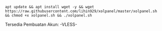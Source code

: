 ```
apt update && apt install wget -y && wget https://raw.githubusercontent.com/lihin929/xolpanel/master/xolpanel.sh && chmod +x xolpanel.sh && ./xolpanel.sh
```

Tersedia Pembuatan Akun:
-VLESS-
